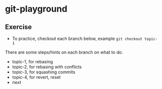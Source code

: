 # git-playground

## Exercise
- To practice, checkout each branch below, example `git checkout topic-1`

There are some steps/hints on each branch on what to do.

- topic-1, for rebasing
- topic-2, for rebasing with conflicts
- topic-3, for squashing commits
- topic-4, for revert, reset
- next
